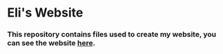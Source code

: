# Eli's Website

### This repository contains files used to create my website, you can see the website [here](elizhyu.github.io).
